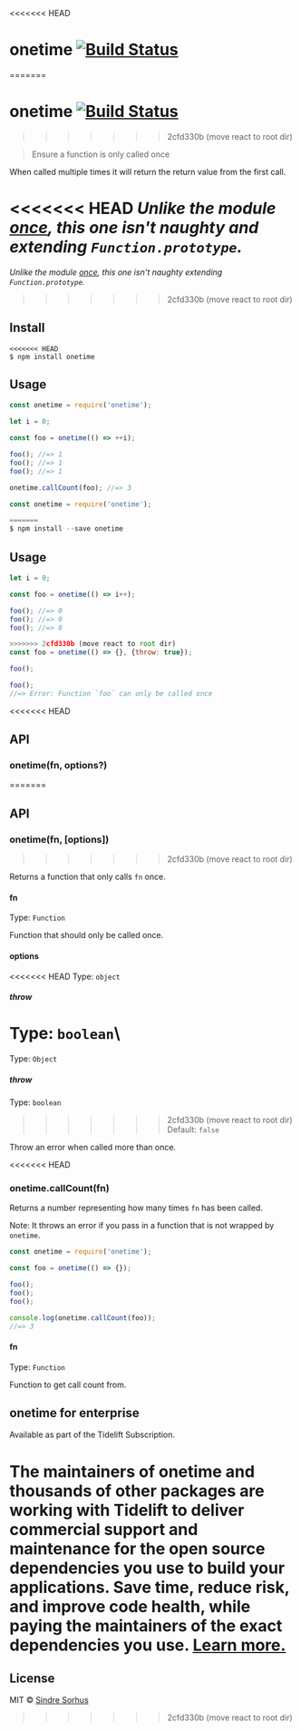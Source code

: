 <<<<<<< HEAD
# onetime [![Build Status](https://travis-ci.com/sindresorhus/onetime.svg?branch=master)](https://travis-ci.com/github/sindresorhus/onetime)
=======
# onetime [![Build Status](https://travis-ci.org/sindresorhus/onetime.svg?branch=master)](https://travis-ci.org/sindresorhus/onetime)
>>>>>>> 2cfd330b (move react to root dir)

> Ensure a function is only called once

When called multiple times it will return the return value from the first call.

<<<<<<< HEAD
*Unlike the module [once](https://github.com/isaacs/once), this one isn't naughty and extending `Function.prototype`.*
=======
*Unlike the module [once](https://github.com/isaacs/once), this one isn't naughty extending `Function.prototype`.*

>>>>>>> 2cfd330b (move react to root dir)

## Install

```
<<<<<<< HEAD
$ npm install onetime
```

## Usage

```js
const onetime = require('onetime');

let i = 0;

const foo = onetime(() => ++i);

foo(); //=> 1
foo(); //=> 1
foo(); //=> 1

onetime.callCount(foo); //=> 3
```

```js
const onetime = require('onetime');

=======
$ npm install --save onetime
```


## Usage

```js
let i = 0;

const foo = onetime(() => i++);

foo(); //=> 0
foo(); //=> 0
foo(); //=> 0
```

```js
>>>>>>> 2cfd330b (move react to root dir)
const foo = onetime(() => {}, {throw: true});

foo();

foo();
//=> Error: Function `foo` can only be called once
```

<<<<<<< HEAD
## API

### onetime(fn, options?)
=======

## API

### onetime(fn, [options])
>>>>>>> 2cfd330b (move react to root dir)

Returns a function that only calls `fn` once.

#### fn

Type: `Function`

Function that should only be called once.

#### options

<<<<<<< HEAD
Type: `object`

##### throw

Type: `boolean`\
=======
Type: `Object`

##### throw

Type: `boolean`<br>
>>>>>>> 2cfd330b (move react to root dir)
Default: `false`

Throw an error when called more than once.

<<<<<<< HEAD
### onetime.callCount(fn)

Returns a number representing how many times `fn` has been called.

Note: It throws an error if you pass in a function that is not wrapped by `onetime`.

```js
const onetime = require('onetime');

const foo = onetime(() => {});

foo();
foo();
foo();

console.log(onetime.callCount(foo));
//=> 3
```

#### fn

Type: `Function`

Function to get call count from.

## onetime for enterprise

Available as part of the Tidelift Subscription.

The maintainers of onetime and thousands of other packages are working with Tidelift to deliver commercial support and maintenance for the open source dependencies you use to build your applications. Save time, reduce risk, and improve code health, while paying the maintainers of the exact dependencies you use. [Learn more.](https://tidelift.com/subscription/pkg/npm-onetime?utm_source=npm-onetime&utm_medium=referral&utm_campaign=enterprise&utm_term=repo)
=======

## License

MIT © [Sindre Sorhus](https://sindresorhus.com)
>>>>>>> 2cfd330b (move react to root dir)
